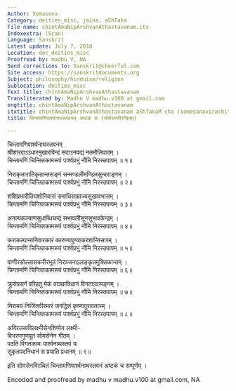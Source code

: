 ```yaml
---
Author: Somasena
Category: deities_misc, jaina, aShTaka
File name: chintAmaNipArshvanAthastavanam.itx
Indexextra: (Scan)
Language: Sanskrit
Latest update: July 7, 2018
Location: doc_deities_misc
Proofread by: madhu V, NA
Send corrections to: Sanskrit@cheerful.com
Site access: https://sanskritdocuments.org
Subject: philosophy/hinduism/religion
Sublocation: deities_misc
Text title: chintAmaNipArshvanAthastavanam
Transliterated by: Madhu V madhu.v100 at gmail.com
engtitle: chintAmaNipArshvanAthastavanam
itxtitle: chintAmaNipArshvanAthastavanam aShTakaM cha (somesanavirachitam)
title: चिन्तामणिपार्श्वनाथस्तवनम् अष्टकं च (सोमेसनविरचितम्)

---
```

  
 चिन्तामणिपार्श्वनाथस्तवनम्   
श्रीशारदाऽऽधारमुखारविन्दं सदाऽनवद्यं नतमौलिपादम् ।  
चिन्तामणिं चिन्तितकामरूपं पार्श्वप्रभुं नौमि निरस्तपापम् ॥ १॥  
  
निराकृतारातिकृतान्तसङ्गं सन्मण्डलीमण्डितसुन्दराङ्गम् ।  
चिन्तामणिं चिन्तितकामरूपं पार्श्वप्रभुं नौमि निरस्तपापम् ॥ २॥  
  
शशिप्रभारीतियशोनिवासं समाधिसाम्राज्यसुखावभासम् ।  
चिन्तामणिं चिन्तितकामरूपं पार्श्वप्रभुं नौमि निरस्तपापम् ॥ ३॥  
  
अनल्पकल्याणसुधाब्धिचन्द्रं सभावलीसूनसुभावकेन्द्रम् ।  
चिन्तामणिं चिन्तितकामरूपं पार्श्वप्रभुं नौमि निरस्तपापम् ॥ ४॥  
  
कराकल्पान्तनिवारकारं कारुण्यपुण्याकरशान्तिसारम् ।  
चिन्तामणिं चिन्तितकामरूपं पार्श्वप्रभुं नौमि निरस्तपापम् ॥ ५॥  
  
वाणीरसोल्लासकरीरभूतं निरञ्जनाऽलङ्कृतमुक्तिकान्तम् ।  
चिन्तामणिं चिन्तितकामरूपं पार्श्वप्रभुं नौमि निरस्तपापम् ॥ ६॥  
  
क्रूरोपसर्गं परिहतु मेकं वाञ्छाविधानं विगताऽपसङ्गम् ।  
चिन्तामणिं चिन्तितकामरूपं पार्श्वप्रभुं नौमि निरस्तपापम् ॥ ७॥  
  
निरामयं निर्जितवीरमारं जगद्धितं कृष्णापुरावतारम् ।  
चिन्तामणिं चिन्तितकामरूपं पार्श्वप्रभुं नौमि निरस्तपापम् ॥ ८॥  
  
अविरलकविलक्ष्मीसेनशिष्येन लक्ष्मी-  
      विभरणगुणपूतं सोमसेनेन गीतम् ।  
पठति विगतकामः पार्श्वनाथस्तवं यः  
      सुकृतपदनिधानं स प्रयाति प्रधानम् ॥ ९॥  
  
इति सोमसेनविरचितं चिन्तामणिपार्श्वनाथस्तवनं अष्टकं च सम्पूर्णम् ।  
  
Encoded and proofread by madhu v madhu.v100 at gmail.com, NA  
  
